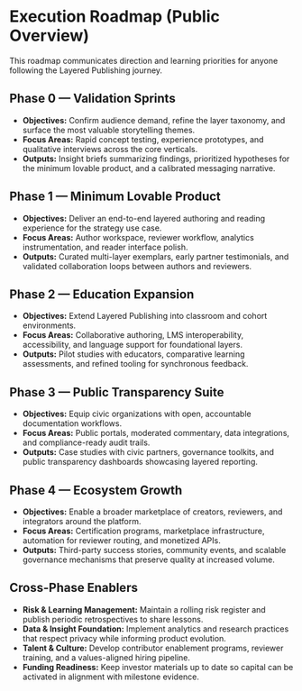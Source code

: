 # Execution Roadmap (Public Overview)

This roadmap communicates direction and learning priorities for anyone following the Layered Publishing journey.

## Phase 0 — Validation Sprints
- **Objectives:** Confirm audience demand, refine the layer taxonomy, and surface the most valuable storytelling themes.
- **Focus Areas:** Rapid concept testing, experience prototypes, and qualitative interviews across the core verticals.
- **Outputs:** Insight briefs summarizing findings, prioritized hypotheses for the minimum lovable product, and a calibrated messaging narrative.

## Phase 1 — Minimum Lovable Product
- **Objectives:** Deliver an end-to-end layered authoring and reading experience for the strategy use case.
- **Focus Areas:** Author workspace, reviewer workflow, analytics instrumentation, and reader interface polish.
- **Outputs:** Curated multi-layer exemplars, early partner testimonials, and validated collaboration loops between authors and reviewers.

## Phase 2 — Education Expansion
- **Objectives:** Extend Layered Publishing into classroom and cohort environments.
- **Focus Areas:** Collaborative authoring, LMS interoperability, accessibility, and language support for foundational layers.
- **Outputs:** Pilot studies with educators, comparative learning assessments, and refined tooling for synchronous feedback.

## Phase 3 — Public Transparency Suite
- **Objectives:** Equip civic organizations with open, accountable documentation workflows.
- **Focus Areas:** Public portals, moderated commentary, data integrations, and compliance-ready audit trails.
- **Outputs:** Case studies with civic partners, governance toolkits, and public transparency dashboards showcasing layered reporting.

## Phase 4 — Ecosystem Growth
- **Objectives:** Enable a broader marketplace of creators, reviewers, and integrators around the platform.
- **Focus Areas:** Certification programs, marketplace infrastructure, automation for reviewer routing, and monetized APIs.
- **Outputs:** Third-party success stories, community events, and scalable governance mechanisms that preserve quality at increased volume.

## Cross-Phase Enablers
- **Risk & Learning Management:** Maintain a rolling risk register and publish periodic retrospectives to share lessons.
- **Data & Insight Foundation:** Implement analytics and research practices that respect privacy while informing product evolution.
- **Talent & Culture:** Develop contributor enablement programs, reviewer training, and a values-aligned hiring pipeline.
- **Funding Readiness:** Keep investor materials up to date so capital can be activated in alignment with milestone evidence.
